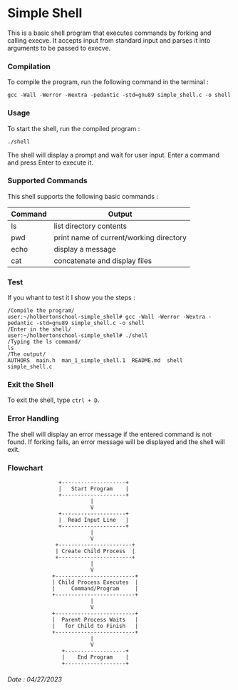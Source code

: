 #   Simple Shell

This is a basic shell program that executes commands by forking and calling execve. It accepts input from standard input and parses it into arguments to be passed to execve.

### Compilation

To compile the program, run the following command in the terminal :

`gcc -Wall -Werror -Wextra -pedantic -std=gnu89 simple_shell.c -o shell`

### Usage

To start the shell, run the compiled program :

`./shell`

The shell will display a prompt and wait for user input.
Enter a command and press Enter to execute it.

### Supported Commands

This shell supports the following basic commands :

| Command   | Output                                  |
| --------- | ----------------------------------------|
| ls        | list directory contents                 |
| pwd       | print name of current/working directory |
| echo      | display a message                       |
| cat       | concatenate and display files           |

### Test

If you whant to test it I show you the steps :

```
/Compile the program/
user:~/holbertonschool-simple_shell# gcc -Wall -Werror -Wextra -pedantic -std=gnu89 simple_shell.c -o shell
/Enter in the shell/
user:~/holbertonschool-simple_shell# ./shell
/Typing the ls command/
ls
/The output/
AUTHORS  main.h  man_1_simple_shell.1  README.md  shell  simple_shell.c
```

### Exit the Shell

To exit the shell, type `ctrl + D`.

### Error Handling

The shell will display an error message if the entered command is not found.
If forking fails, an error message will be displayed and the shell will exit.

### Flowchart

                    +--------------------+
                    |   Start Program    |
                    +--------------------+
                              |
                              V
                    +--------------------+
                    |  Read Input Line   |
                    +--------------------+
                              |
                              V
                   +-----------------------+
                   | Create Child Process  |
                   +-----------------------+
                              |
                              V
                  +-------------------------+
                  | Child Process Executes  |
                  |     Command/Program     |
                  +-------------------------+
                              |
                              V
                  +-------------------------+
                  |  Parent Process Waits   |
                  |   for Child to Finish   |
                  +-------------------------+
                              |
                              V
                     +-------------------+
                     |    End Program    |
                     +-------------------+

###### Date : 04/27/2023
